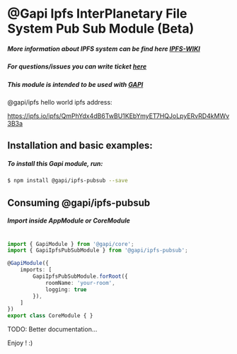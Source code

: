 # @Gapi Ipfs InterPlanetary File System Pub Sub Module (Beta)

##### More information about IPFS system can be find here [IPFS-WIKI](https://en.wikipedia.org/wiki/InterPlanetary_File_System)
##### For questions/issues you can write ticket [here](http://gitlab.youvolio.com/gapi/gapi-ipfs/issues)
##### This module is intended to be used with [GAPI](https://github.com/Stradivario/gapi)

@gapi/ipfs hello world ipfs address:

https://ipfs.io/ipfs/QmPhYdx4dB6TwBU1KEbYmyET7HQJoLpyERvRD4kMWv3B3a

## Installation and basic examples:
##### To install this Gapi module, run:

```bash
$ npm install @gapi/ipfs-pubsub --save
```

## Consuming @gapi/ipfs-pubsub
##### Import inside AppModule or CoreModule
```typescript

import { GapiModule } from '@gapi/core';
import { GapiIpfsPubSubModule } from '@gapi/ipfs-pubsub';

@GapiModule({
    imports: [
        GapiIpfsPubSubModule.forRoot({
            roomName: 'your-room',
            logging: true
        }),
    ]
})
export class CoreModule { }

```

TODO: Better documentation...

Enjoy ! :)
